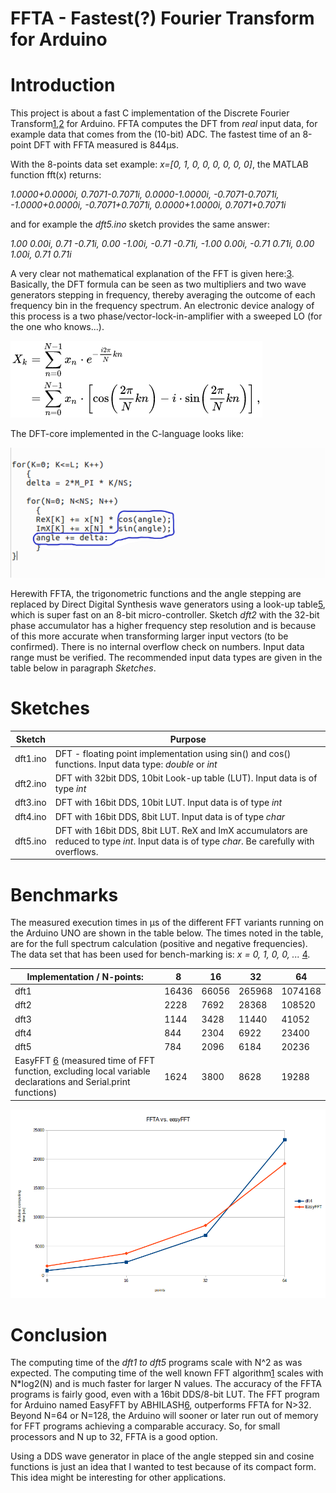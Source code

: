 # FFTA - Fastest(?) Fourier Transform for Arduino

# Introduction
This project is about a fast C implementation of the Discrete Fourier Transform[1],[2] for Arduino.
FFTA computes the DFT from *real* input data, for example data that comes from the (10-bit) ADC. The fastest time of an 8-point DFT with FFTA measured is 844μs.

With the 8-points data set example: *x=[0, 1, 0, 0, 0, 0, 0, 0]*, the MATLAB function fft(x) returns:

*1.0000+0.0000i, 0.7071-0.7071i, 0.0000-1.0000i, -0.7071-0.7071i, -1.0000+0.0000i, -0.7071+0.7071i, 0.0000+1.0000i, 0.7071+0.7071i*

and for example the *dft5.ino* sketch provides the same answer:

*1.00  0.00i, 0.71  -0.71i, 0.00  -1.00i, -0.71  -0.71i, -1.00  0.00i, -0.71  0.71i, 0.00  1.00i, 0.71  0.71i*

A very clear not mathematical explanation of the FFT is given here:[3]. 
Basically, the DFT formula can be seen as two multipliers and two wave generators stepping in frequency, thereby averaging the outcome of each frequency bin in the frequency spectrum. An electronic device analogy of this process is a two phase/vector-lock-in-amplifier with a sweeped LO (for the one who knows...).

![DFT-formula](figures/DFT_formula.png  "DFT-formula")

The DFT-core implemented in the C-language looks like:

![DFT-loops](figures/dft-loop.png  "DFT-loops")

Herewith FFTA, the trigonometric functions and the angle stepping are replaced by Direct Digital Synthesis wave generators using a look-up table[5], which is super fast on an 8-bit micro-controller. Sketch *dft2* with the 32-bit phase accumulator has a higher frequency step resolution and is because of this more accurate when transforming larger input vectors (to be confirmed).
There is no internal overflow check on numbers. Input data range must be verified. The recommended input data types are given in the table below in paragraph *Sketches*.

# Sketches
Sketch | Purpose
------ | -------
dft1.ino | DFT - floating point implementation using sin() and cos() functions. Input data type: *double* or *int*
dft2.ino | DFT with 32bit DDS, 10bit Look-up table (LUT). Input data is of type *int*
dft3.ino | DFT with 16bit DDS, 10bit LUT. Input data is of type *int*
dft4.ino | DFT with 16bit DDS, 8bit LUT. Input data is of type *char*
dft5.ino | DFT with 16bit DDS, 8bit LUT. ReX and ImX accumulators are reduced to type *int*. Input data is of type *char*. Be carefully with overflows.

# Benchmarks
The measured execution times in μs of the different FFT variants running on the Arduino UNO are shown in the table below. The times noted in the table, are for the full spectrum calculation (positive and negative frequencies). The data set that has been used for bench-marking is: *x = 0, 1, 0, 0, ...*  [4].

Implementation / N-points: | 8 | 16 | 32 | 64
-------------------------- | - | -- | -- | --
dft1 | 16436 | 66056 | 265968 | 1074168
dft2 | 2228 | 7692 | 28368 | 108520
dft3 | 1144 | 3428 | 11440 | 41052
dft4 | 844 | 2304 | 6922 | 23400
dft5 | 784 | 2096 | 6184 | 20236
EasyFFT [6] (measured time of FFT function, excluding local variable declarations and Serial.print functions) | 1624 | 3800 | 8628 | 19288

![Dft4 vs. EasyFFT](figures/dft4_vs_easyfft.png  "Dft4 vs. EasyFFT")

# Conclusion
The computing time of the *dft1 to dft5* programs scale with N^2 as was expected. The computing time of the well known FFT algorithm[1] scales with N*log2(N) and is much faster for larger N values. The accuracy of the FFTA programs is fairly good, even with a 16bit DDS/8-bit LUT.
The FFT program for Arduino named EasyFFT by ABHILASH[6], outperforms FFTA for N>32. Beyond N=64 or N=128, the Arduino will sooner or later run out of memory for FFT  programs achieving a comparable accuracy. So, for small processors and N up to 32, FFTA is a good option.

Using a DDS wave generator in place of the angle stepped sin and cosine functions is just an idea that I wanted to test because of its compact form. This idea might be interesting for other applications.

[1]: https://en.wikipedia.org/wiki/Fast_Fourier_transform

[2]: http://www.fftw.org/

[3]: https://www.earlevel.com/main/2002/08/31/a-gentle-introduction-to-the-fft/

[4]: http://www.sccon.ca/sccon/fft/fft3.htm

[5]: https://github.com/MartinStokroos/NativeDDS

[6]: https://create.arduino.cc/projecthub/abhilashpatel121/easyfft-fast-fourier-transform-fft-for-arduino-9d2677
